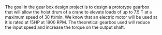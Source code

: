 The goal in the gear box design project is to design a prototype gearbox that will allow the hoist 
drum of a crane to elevate loads of up to 7.5 T at a maximum speed of 30 ft/min. We know that 
an electric motor will be used at it is rated at 15HP at 1800 RPM. The theoretical gearbox used 
will reduce the input speed and increase the torque on the output shaft. 
